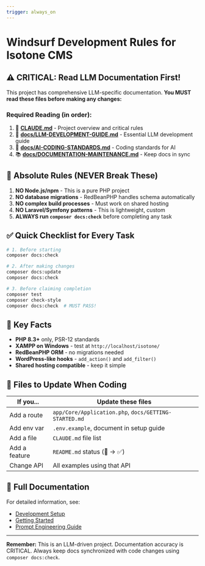 ```yaml
---
trigger: always_on
---
```


# Windsurf Development Rules for Isotone CMS

## ⚠️ CRITICAL: Read LLM Documentation First!

This project has comprehensive LLM-specific documentation. **You MUST read these files before making any changes:**

### Required Reading (in order):
1. 📖 **[CLAUDE.md](CLAUDE.md)** - Project overview and critical rules
2. 🤖 **[docs/LLM-DEVELOPMENT-GUIDE.md](docs/LLM-DEVELOPMENT-GUIDE.md)** - Essential LLM development guide  
3. 📏 **[docs/AI-CODING-STANDARDS.md](docs/AI-CODING-STANDARDS.md)** - Coding standards for AI
4. 📚 **[docs/DOCUMENTATION-MAINTENANCE.md](docs/DOCUMENTATION-MAINTENANCE.md)** - Keep docs in sync

## 🚫 Absolute Rules (NEVER Break These)

1. **NO Node.js/npm** - This is a pure PHP project
2. **NO database migrations** - RedBeanPHP handles schema automatically
3. **NO complex build processes** - Must work on shared hosting
4. **NO Laravel/Symfony patterns** - This is lightweight, custom
5. **ALWAYS run `composer docs:check`** before completing any task

## ✅ Quick Checklist for Every Task

```bash
# 1. Before starting
composer docs:check

# 2. After making changes
composer docs:update
composer docs:check

# 3. Before claiming completion
composer test
composer check-style
composer docs:check  # MUST PASS!
```

## 🎯 Key Facts

- **PHP 8.3+** only, PSR-12 standards
- **XAMPP on Windows** - test at `http://localhost/isotone/`
- **RedBeanPHP ORM** - no migrations needed
- **WordPress-like hooks** - `add_action()` and `add_filter()`
- **Shared hosting compatible** - keep it simple

## 📁 Files to Update When Coding

| If you... | Update these files |
|-----------|-------------------|
| Add a route | `app/Core/Application.php`, `docs/GETTING-STARTED.md` |
| Add env var | `.env.example`, document in setup guide |
| Add a file | `CLAUDE.md` file list |
| Add a feature | `README.md` status (🚧 → ✅) |
| Change API | All examples using that API |

## 🔗 Full Documentation

For detailed information, see:
- [Development Setup](docs/DEVELOPMENT-SETUP.md)
- [Getting Started](docs/GETTING-STARTED.md)  
- [Prompt Engineering Guide](docs/PROMPT-ENGINEERING-GUIDE.md)

---

**Remember:** This is an LLM-driven project. Documentation accuracy is CRITICAL. Always keep docs synchronized with code changes using `composer docs:check`.